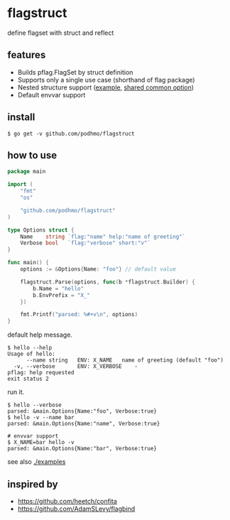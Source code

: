 # flagstruct

define flagset with struct and reflect

## features

- Builds pflag.FlagSet by struct definition
- Supports only a single use case (shorthand of flag package)
- Nested structure support ([example](./examples/03nested/), [shared common option](./examples/08shared-common-option/))
- Default envvar support

## install

```console
$ go get -v github.com/podhmo/flagstruct
```

## how to use

```go
package main

import (
	"fmt"
	"os"

	"github.com/podhmo/flagstruct"
)

type Options struct {
	Name    string `flag:"name" help:"name of greeting"`
	Verbose bool   `flag:"verbose" short:"v"`
}

func main() {
	options := &Options{Name: "foo"} // default value

	flagstruct.Parse(options, func(b *flagstruct.Builder) {
		b.Name = "hello"
		b.EnvPrefix = "X_"
	})

	fmt.Printf("parsed: %#+v\n", options)
}
```

default help message.

```console
$ hello --help
Usage of hello:
      --name string   ENV: X_NAME	name of greeting (default "foo")
  -v, --verbose       ENV: X_VERBOSE	-
pflag: help requested
exit status 2
```

run it.

```console
$ hello --verbose
parsed: &main.Options{Name:"foo", Verbose:true}
$ hello -v --name bar
parsed: &main.Options{Name:"name", Verbose:true}

# envvar support
$ X_NAME=bar hello -v
parsed: &main.Options{Name:"bar", Verbose:true}
```

see also [./examples](./examples)

## inspired by

- https://github.com/heetch/confita
- https://github.com/AdamSLevy/flagbind
